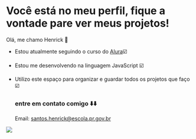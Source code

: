 # Você está no meu perfil, fique a vontade pare ver meus projetos!

Olá, me chamo Henrick 👋

 - Estou atualmente seguindo o curso do [Alura](https://ww.alura.com.br)☑️
 - Estou me desenvolvendo na linguagem JavaScript ☑️
 - Utilizo este espaço para organizar e guardar todos os projetos que faço ☑️

   ### entre em contato comigo ⬇️⬇️
   Email: santos.henrick@escola.pr.gov.br


![](https://github.com/user-attachments/assets/884e00c8-a8b1-4385-bef9-3d554ac95680)

